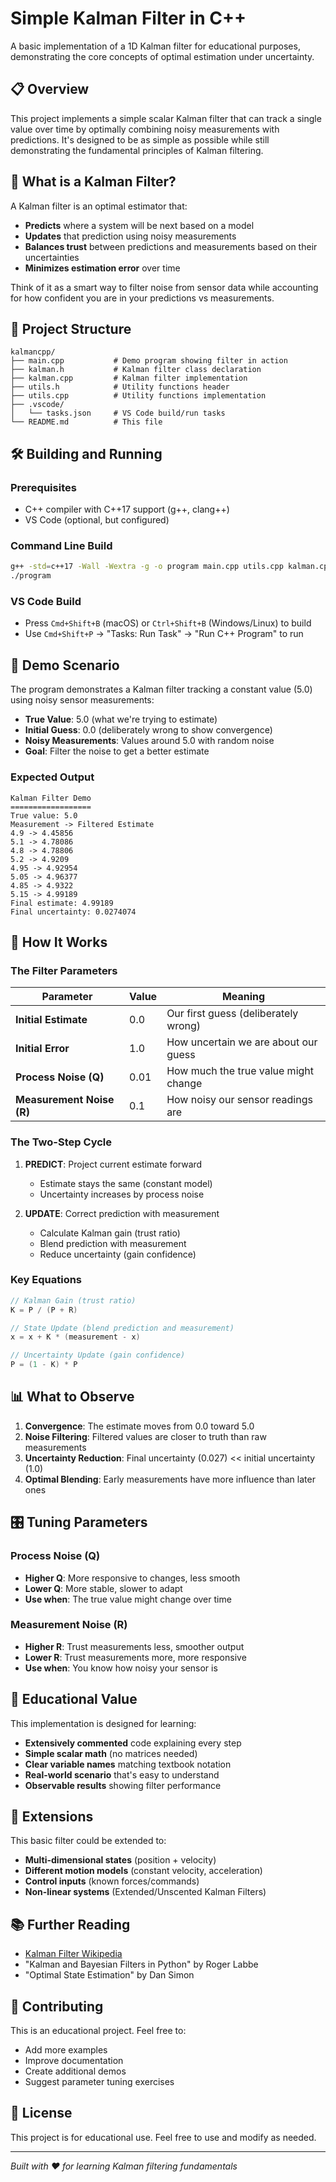 # Simple Kalman Filter in C++

A basic implementation of a 1D Kalman filter for educational purposes, demonstrating the core concepts of optimal estimation under uncertainty.

## 📋 Overview

This project implements a simple scalar Kalman filter that can track a single value over time by optimally combining noisy measurements with predictions. It's designed to be as simple as possible while still demonstrating the fundamental principles of Kalman filtering.

## 🎯 What is a Kalman Filter?

A Kalman filter is an optimal estimator that:

- **Predicts** where a system will be next based on a model
- **Updates** that prediction using noisy measurements
- **Balances trust** between predictions and measurements based on their uncertainties
- **Minimizes estimation error** over time

Think of it as a smart way to filter noise from sensor data while accounting for how confident you are in your predictions vs measurements.

## 📁 Project Structure

```
kalmancpp/
├── main.cpp           # Demo program showing filter in action
├── kalman.h           # Kalman filter class declaration
├── kalman.cpp         # Kalman filter implementation
├── utils.h            # Utility functions header
├── utils.cpp          # Utility functions implementation
├── .vscode/
│   └── tasks.json     # VS Code build/run tasks
└── README.md          # This file
```

## 🛠️ Building and Running

### Prerequisites

- C++ compiler with C++17 support (g++, clang++)
- VS Code (optional, but configured)

### Command Line Build

```bash
g++ -std=c++17 -Wall -Wextra -g -o program main.cpp utils.cpp kalman.cpp
./program
```

### VS Code Build

- Press `Cmd+Shift+B` (macOS) or `Ctrl+Shift+B` (Windows/Linux) to build
- Use `Cmd+Shift+P` → "Tasks: Run Task" → "Run C++ Program" to run

## 🚀 Demo Scenario

The program demonstrates a Kalman filter tracking a constant value (5.0) using noisy sensor measurements:

- **True Value**: 5.0 (what we're trying to estimate)
- **Initial Guess**: 0.0 (deliberately wrong to show convergence)
- **Noisy Measurements**: Values around 5.0 with random noise
- **Goal**: Filter the noise to get a better estimate

### Expected Output

```
Kalman Filter Demo
==================
True value: 5.0
Measurement -> Filtered Estimate
4.9 -> 4.45856
5.1 -> 4.78086
4.8 -> 4.78806
5.2 -> 4.9209
4.95 -> 4.92954
5.05 -> 4.96377
4.85 -> 4.9322
5.15 -> 4.99189
Final estimate: 4.99189
Final uncertainty: 0.0274074
```

## 🧮 How It Works

### The Filter Parameters

| Parameter                 | Value | Meaning                              |
| ------------------------- | ----- | ------------------------------------ |
| **Initial Estimate**      | 0.0   | Our first guess (deliberately wrong) |
| **Initial Error**         | 1.0   | How uncertain we are about our guess |
| **Process Noise (Q)**     | 0.01  | How much the true value might change |
| **Measurement Noise (R)** | 0.1   | How noisy our sensor readings are    |

### The Two-Step Cycle

1. **PREDICT**: Project current estimate forward

   - Estimate stays the same (constant model)
   - Uncertainty increases by process noise

2. **UPDATE**: Correct prediction with measurement
   - Calculate Kalman gain (trust ratio)
   - Blend prediction with measurement
   - Reduce uncertainty (gain confidence)

### Key Equations

```cpp
// Kalman Gain (trust ratio)
K = P / (P + R)

// State Update (blend prediction and measurement)
x = x + K * (measurement - x)

// Uncertainty Update (gain confidence)
P = (1 - K) * P
```

## 📊 What to Observe

1. **Convergence**: The estimate moves from 0.0 toward 5.0
2. **Noise Filtering**: Filtered values are closer to truth than raw measurements
3. **Uncertainty Reduction**: Final uncertainty (0.027) << initial uncertainty (1.0)
4. **Optimal Blending**: Early measurements have more influence than later ones

## 🎛️ Tuning Parameters

### Process Noise (Q)

- **Higher Q**: More responsive to changes, less smooth
- **Lower Q**: More stable, slower to adapt
- **Use when**: The true value might change over time

### Measurement Noise (R)

- **Higher R**: Trust measurements less, smoother output
- **Lower R**: Trust measurements more, more responsive
- **Use when**: You know how noisy your sensor is

## 🔬 Educational Value

This implementation is designed for learning:

- **Extensively commented** code explaining every step
- **Simple scalar math** (no matrices needed)
- **Clear variable names** matching textbook notation
- **Real-world scenario** that's easy to understand
- **Observable results** showing filter performance

## 🚀 Extensions

This basic filter could be extended to:

- **Multi-dimensional states** (position + velocity)
- **Different motion models** (constant velocity, acceleration)
- **Control inputs** (known forces/commands)
- **Non-linear systems** (Extended/Unscented Kalman Filters)

## 📚 Further Reading

- [Kalman Filter Wikipedia](https://en.wikipedia.org/wiki/Kalman_filter)
- "Kalman and Bayesian Filters in Python" by Roger Labbe
- "Optimal State Estimation" by Dan Simon

## 🤝 Contributing

This is an educational project. Feel free to:

- Add more examples
- Improve documentation
- Create additional demos
- Suggest parameter tuning exercises

## 📄 License

This project is for educational use. Feel free to use and modify as needed.

---

_Built with ❤️ for learning Kalman filtering fundamentals_
